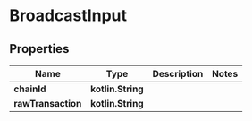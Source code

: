 
# BroadcastInput

## Properties
Name | Type | Description | Notes
------------ | ------------- | ------------- | -------------
**chainId** | **kotlin.String** |  | 
**rawTransaction** | **kotlin.String** |  | 



